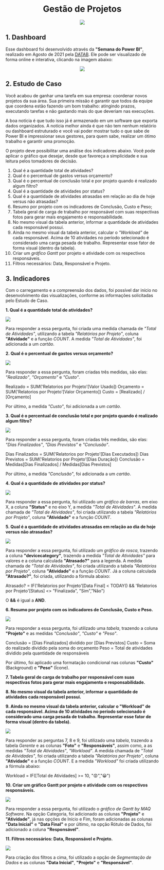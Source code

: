 <h1 align="center">Gestão de Projetos</h1>

<p align="center">
  <img src="https://user-images.githubusercontent.com/102304054/183707646-e281a382-f080-43f4-967f-83e61d83839d.png">
</p>

## 1. Dashboard

Esse dashboard foi desenvolvido através da **"Semana do Power BI"**, realizado em Agosto de 2021 pela [DATAB](https://www.datab.com.br/). Ele pode ser visualizado de forma online e interativa, clicando na imagem abaixo:

 <p align="center">
<a href="https://app.powerbi.com/view?r=eyJrIjoiN2VmZjM2NTItM2E1MC00NGU2LWE1MjUtM2NlMzJiOTQxMjdkIiwidCI6IjhlNDJlNTBlLTNkMWEtNDAzYy04ZWZmLTU4OGJkOGQxMjk5ZiJ9"><img src="https://user-images.githubusercontent.com/102304054/183717989-6a813637-a430-48a5-934d-a49abdfecc7f.png"></a>
</p>

## 2. Estudo de Caso

Você acabou de ganhar uma tarefa em sua empresa: coordenar novos projetos da sua área. Sua primeira missão é garantir que todos da equipe que coordena estão fazendo um bom trabalho: atingindo prazos, executando tarefas e não gastando mais do que deveriam nas execuções.

A boa notícia é que tudo isso já é armazenado em um software que exporta dados organizados. A notícia melhor ainda é que não tem nenhum relatório ou dashboard estruturado e você vai poder mostrar tudo o que sabe de Power BI e impressionar seus gestores, para quem sabe, realizar um ótimo trabalho e garantir uma promoção.

O projeto deve possibilitar uma análise dos indicadores abaixo. Você pode aplicar o gráfico que desejar, desde que favoreça a simplicidade e sua leitura pelos tomadores de decisão.

1. Qual é a quantidade total de atividades?
2. Qual é o percentual de gastos versus orçamento?
3. Qual é o percentual de conclusão total e por projeto quando é realizado algum filtro?
4. Qual é a quantidade de atividades por status?
5. Qual é a quantidade de atividades atrasadas em relação ao dia de hoje versus não atrasadas?
6. Resumo por projeto com os indicadores de Conclusão, Custo e Peso;
7. Tabela geral de carga de trabalho por responsável com suas respectivas fotos para gerar mais engajamento e responsabilidade.
8. No mesmo visual da tabela anterior, informar a quantidade de atividades cada responsável possui.
9. Ainda no mesmo visual da tabela anterior, calcular o *"Workload"* de cada responsável. Acima de 10 atividades no período selecionado é considerado uma carga pesada de trabalho. Representar esse fator de forma visual (dentro da tabela).
10. Criar um *gráfico Gantt* por projeto e atividade com os respectivos responsáveis.
11. Filtros necessários: Data, Responsável e Projeto.

## 3. Indicadores

Com o carregamento e a compreensão dos dados, foi possível dar início no desenvolvimento das visualizações, conforme as informações solicitadas pelo Estudo de Caso.

**1. Qual é a quantidade total de atividades?**

<img src="https://user-images.githubusercontent.com/102304054/183707827-00f093f4-8536-489a-bfa8-ae439ea38ad9.png"/><a>
</p>

Para responder a essa pergunta, foi criada uma medida chamada de *"Total de Atividades"*, utilizando a tabela *"Relatórios por Projeto"*, coluna **"Atividade"** e a função *COUNT*. A medida *"Total de Atividades"*, foi adicionada a um *cartão*.

**2. Qual é o percentual de gastos versus orçamento?**

<img src="https://user-images.githubusercontent.com/102304054/183707924-8e275ab4-f2bb-4d34-aa33-62cef7a696f1.png"/><a>
</p>

Para responder a essa pergunta, foram criadas três medidas, são elas: *"Realizado"*, *"Orçamento"* e *"Custo"*.

Realizado = SUM('Relatorios por Projeto'[Valor Usado])
Orçamento = SUM('Relatorios por Projeto'[Valor Orçamento])
Custo = [Realizado] / [Orçamento]

Por último,  a medida *"Custo"*, foi adicionada a um *cartão*.

**3. Qual é o percentual de conclusão total e por projeto quando é realizado algum filtro?**

<img src="https://user-images.githubusercontent.com/102304054/183707982-fa2e3a01-29f8-4388-9119-8c5b97e39a39.png"/><a>
</p>

Para responder a essa pergunta, foram criadas três medidas, são elas: *"Dias Finalizados"*, *"Dias Previstos"* e *"Conclusão"*.

Dias Finalizados = SUM('Relatorios por Projeto'[Dias Executados])
Dias Previstos = SUM('Relatorios por Projeto'[Dias Duração])
Conclusão = Medidas[Dias Finalizados] / Medidas[Dias Previstos]

Por último,  a medida *"Conclusão"*, foi adicionada a um *cartão*.

**4. Qual é a quantidade de atividades por status?**

<img src="https://user-images.githubusercontent.com/102304054/183708058-af3620fb-8314-473a-bbb8-f981255f9e45.png"/><a>
</p>

Para responder a essa pergunta, foi utilizado um *gráfico de barras*, em eixo  X, a coluna **"Status"** e no eixo Y, a medida *"Total de Atividades"*. A medida chamada de *"Total de Atividades"*, foi criada utilizando a tabela *"Relatórios por Projeto"*, coluna **"Atividade"** e a função *COUNT*.

**5. Qual é a quantidade de atividades atrasadas em relação ao dia de hoje versus não atrasadas?**

<img src="https://user-images.githubusercontent.com/102304054/183708074-d3fb4288-fa17-44c5-9630-a2b809a839d1.png"/><a>
</p>

Para responder a essa pergunta, foi utilizado um *gráfico de rosca*, trazendo a coluna **"devicecategory"**, trazendo a medida *"Total de Atividades"* para valores e a coluna calculada **"Atrasado?"** para a legenda. A medida chamada de *"Total de Atividades"*, foi criada utilizando a tabela *"Relatórios por Projeto"*, coluna **"Atividade"** e a função *COUNT*. Já a coluna calculada **"Atrasado?"**, foi criada, utilizando a fórmula abaixo:

Atrasado? = IF('Relatorios por Projeto'[Data Final] < TODAY() && 'Relatorios por Projeto'[Status] <> "Finalizada", "Sim","Não")

O **&&** é igual a **AND**.

**6. Resumo por projeto com os indicadores de Conclusão, Custo e Peso.**

<img src="https://user-images.githubusercontent.com/102304054/183708084-76e31774-e61c-437e-9225-63e9982a21e6.png"/><a>
</p>

Para responder a essa pergunta, foi utilizado uma *tabela*, trazendo a coluna **"Projeto"** e as medidas *"Conclusão"*, *"Custo"* e *"Peso"*.

Conclusão = [Dias Finalizados] dividido por [Dias Previstos]
Custo = Soma do realizado dividido pela soma do orçamento
Peso = Total de atividades dividido pela quantidade de responsáveis

Por último, foi aplicado uma formatação condicional nas colunas **"Custo"** (Background) e **"Peso"** (Ícone).

**7. Tabela geral de carga de trabalho por responsável com suas respectivas fotos para gerar mais engajamento e responsabilidade.**

**8. No mesmo visual da tabela anterior, informar a quantidade de atividades cada responsável possui.**

**9. Ainda no mesmo visual da tabela anterior, calcular o "Workload" de cada responsável. Acima de 10 atividades no período selecionado é considerado uma carga pesada de trabalho. Representar esse fator de forma visual (dentro da tabela).**

<img src="https://user-images.githubusercontent.com/102304054/183708094-63d0eb50-3d8e-4bc3-8db2-8a5ae3fa5cc1.png"/><a>
</p>

Para responder as perguntas 7, 8 e 9, foi utilizado uma *tabela*, trazendo a tabela *Gerente* e as colunas **"Foto"** e  **"Responsáveis"**, assim como, a as medidas *"Total de Atividades"*, *"Workload"*. A medida chamada de *"Total de Atividades"*, foi criada utilizando a tabela *"Relatórios por Projeto"*, coluna **"Atividade"** e a função *COUNT*. E a medida *"Workload"* foi criada utilizando a fórmula abaixo:

Workload = IF([Total de Atividades] >= 10, "😡","😀")

**10. Criar um gráfico Gantt por projeto e atividade com os respectivos responsáveis.**

<img src="https://user-images.githubusercontent.com/102304054/183708114-7f5b3894-f884-4d86-b018-6ed7bf5e0982.png"/><a>
</p>

Para responder a essa pergunta, foi utilizado o *gráfico de Gantt by MAQ Software*. Na opção Categoria, foi adicionado as colunas **"Projeto"** e **"Atividade"**, já nas opções de Início e Fim, foram adicionadas as colunas **"Data Inicial"** e **"Data Final"** e por último, na opção Rótulo de Dados, foi adicionado a coluna **"Responsável"**.

**11. Filtros necessários: Data, Responsável e Projeto.**

<img src="https://user-images.githubusercontent.com/102304054/183708128-85f84f87-7e18-4a70-86e2-edbc281b6856.png"/><a>
</p>

Para criação dos filtros a cima, foi utilizado a opção de *Segmentação de Dados* e as colunas **"Data Inicial"**, **"Projeto"** e **"Responsável"**.



